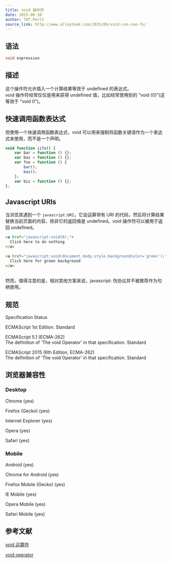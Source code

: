 ```yaml
---
title: void 操作符
date: 2015-06-30
author: TAT.Perlt
source_link: http://www.alloyteam.com/2015/06/void-cao-zuo-fu/
---
```


## 语法

```c
void expression
```

## 描述

这个操作符允许插入一个计算结果等效于 undefined 的表达式。  
void 操作符经常仅仅是用来获得 undefined 值，比如经常使用到的 “void (0)”(这等效于 “void 0”)。

## 快速调用函数表达式

但使用一个快速调用函数表达式，void 可以用来强制将函数关键语作为一个表达式来使用，而不是一个声明。

```javascript
void function iife() {
    var bar = function () {};
    var baz = function () {};
    var foo = function () {
        bar();
        baz();
    };
    var biz = function () {};
};
```

## Javascript URIs

当浏览其遇到一个 `javascript:URI`，它会运算带有 URI 的代码，然后将计算结果替换当前页面的内容，除非它的返回值是 undefined。void 操作符可以被用于返回 undefined。

```html
<a href="javascript:void(0);">
  Click here to do nothing
</a>
 
<a href="javascript:void(document.body.style.backgroundColor='green');">
  Click here for green background
</a>
 
```

然而，值得注意的是，相对其他方案来说，javascript: 伪协议并不被推荐作为句柄使用。

## 规范

Specification Status

ECMAScript 1st Edition. Standard

ECMAScript 5.1 (ECMA-262)  
The definition of 'The void Operator' in that specification. Standard

ECMAScript 2015 (6th Edition, ECMA-262)  
The definition of 'The void Operator' in that specification. Standard

## 浏览器兼容性

### Desktop

Chrome (yes)

Firefox (Gecko) (yes)

Internet Explorer (yes)

Opera (yes)

Safari (yes)

### Mobile

Android (yes)

Chrome for Android (yes)

Firefox Mobile (Gecko) (yes)

IE Mobile (yes)

Opera Mobile (yes)

Safari Mobile (yes)

## 参考文献

[void 运算符](https://developer.mozilla.org/en-US/docs/Web/JavaScript/Reference/Operators/void)

[void operator](https://developer.mozilla.org/en-US/docs/Web/JavaScript/Reference/Operators/void)